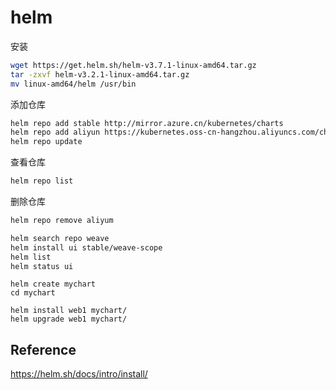 # helm

安装

```bash
wget https://get.helm.sh/helm-v3.7.1-linux-amd64.tar.gz
tar -zxvf helm-v3.2.1-linux-amd64.tar.gz
mv linux-amd64/helm /usr/bin
```

添加仓库

```bash
helm repo add stable http://mirror.azure.cn/kubernetes/charts
helm repo add aliyun https://kubernetes.oss-cn-hangzhou.aliyuncs.com/charts
helm repo update
```

查看仓库

```bash
helm repo list
```

删除仓库

```bash
helm repo remove aliyum
```



```bash
helm search repo weave
helm install ui stable/weave-scope
helm list
helm status ui
```

```
helm create mychart
cd mychart

helm install web1 mychart/
helm upgrade web1 mychart/
```

## Reference

https://helm.sh/docs/intro/install/